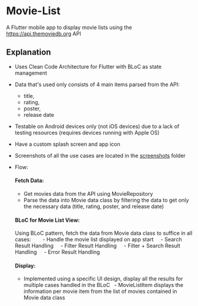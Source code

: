 # Movie-List

A Flutter mobile app to display movie lists using the https://api.themoviedb.org API

## Explanation

- Uses Clean Code Architecture for Flutter with BLoC as state management
  
- Data that's used only consists of 4 main items parsed from the API:
  -  title,
  -  rating,
  -  poster,
  -  release date

- Testable on Android devices only (not iOS devices) due to a lack of testing resources (requires devices running with Apple OS)
  
- Have a custom splash screen and app icon
  
- Screenshots of all the use cases are located in the [screenshots](https://github.com/farhan3001/Movie-List/tree/master/screenshots) folder
    
- Flow:
  #### Fetch Data:
    - Get movies data from the API using MovieRepository
    - Parse the data into Movie data class by filtering the data to get only the necessary data (title, rating, poster, and release date)
  #### BLoC for Movie List View:
    Using BLoC pattern, fetch the data from Movie data class to suffice in all cases:
  
    - Handle the movie list displayed on app start
    - Search Result Handling
    - Filter Result Handling
    - Filter + Search Result Handling
    - Error Result Handling
  #### Display:
     - Implemented using a specific UI design, display all the results for multiple cases handled in the BLoC
     - MovieListItem displays the information per movie item from the list of movies contained in Movie data class 
